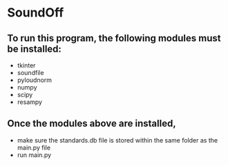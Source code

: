 # SoundOff

## To run this program, the following modules must be installed:
- tkinter
- soundfile
- pyloudnorm
- numpy
- scipy
- resampy

## Once the modules above are installed, 
- make sure the standards.db file is stored within the same folder as the main.py file
- run main.py 
